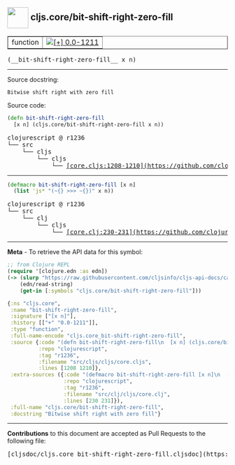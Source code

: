 ## <img width="48px" valign="middle" src="http://i.imgur.com/Hi20huC.png"> cljs.core/bit-shift-right-zero-fill

 <table border="1">
<tr>

<td>function</td>
<td><a href="https://github.com/cljsinfo/cljs-api-docs/tree/0.0-1211"><img valign="middle" alt="[+] 0.0-1211" src="https://img.shields.io/badge/+-0.0--1211-lightgrey.svg"></a> </td>
</tr>
</table>

 <samp>
(__bit-shift-right-zero-fill__ x n)<br>
</samp>

---




Source docstring:

```
Bitwise shift right with zero fill
```

Source code:

```clj
(defn bit-shift-right-zero-fill
  [x n] (cljs.core/bit-shift-right-zero-fill x n))
```

 <pre>
clojurescript @ r1236
└── src
    └── cljs
        └── cljs
            └── <ins>[core.cljs:1208-1210](https://github.com/clojure/clojurescript/blob/r1236/src/cljs/cljs/core.cljs#L1208-L1210)</ins>
</pre>


---

```clj
(defmacro bit-shift-right-zero-fill [x n]
  (list 'js* "(~{} >>> ~{})" x n))
```

 <pre>
clojurescript @ r1236
└── src
    └── clj
        └── cljs
            └── <ins>[core.clj:230-231](https://github.com/clojure/clojurescript/blob/r1236/src/clj/cljs/core.clj#L230-L231)</ins>
</pre>

---

__Meta__ - To retrieve the API data for this symbol:

```clj
;; from Clojure REPL
(require '[clojure.edn :as edn])
(-> (slurp "https://raw.githubusercontent.com/cljsinfo/cljs-api-docs/catalog/cljs-api.edn")
    (edn/read-string)
    (get-in [:symbols "cljs.core/bit-shift-right-zero-fill"]))
```

```clj
{:ns "cljs.core",
 :name "bit-shift-right-zero-fill",
 :signature ["[x n]"],
 :history [["+" "0.0-1211"]],
 :type "function",
 :full-name-encode "cljs.core_bit-shift-right-zero-fill",
 :source {:code "(defn bit-shift-right-zero-fill\n  [x n] (cljs.core/bit-shift-right-zero-fill x n))",
          :repo "clojurescript",
          :tag "r1236",
          :filename "src/cljs/cljs/core.cljs",
          :lines [1208 1210]},
 :extra-sources ({:code "(defmacro bit-shift-right-zero-fill [x n]\n  (list 'js* \"(~{} >>> ~{})\" x n))",
                  :repo "clojurescript",
                  :tag "r1236",
                  :filename "src/clj/cljs/core.clj",
                  :lines [230 231]}),
 :full-name "cljs.core/bit-shift-right-zero-fill",
 :docstring "Bitwise shift right with zero fill"}

```

---

__Contributions__ to this document are accepted as Pull Requests to the following file:

 <pre>
[cljsdoc/cljs.core_bit-shift-right-zero-fill.cljsdoc](https://github.com/cljsinfo/cljs-api-docs/blob/master/cljsdoc/cljs.core_bit-shift-right-zero-fill.cljsdoc)
</pre>


